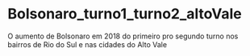 # Bolsonaro_turno1_turno2_altoVale
O aumento de Bolsonaro em 2018 do primeiro pro segundo turno nos bairros de Rio do Sul e nas cidades do Alto Vale
